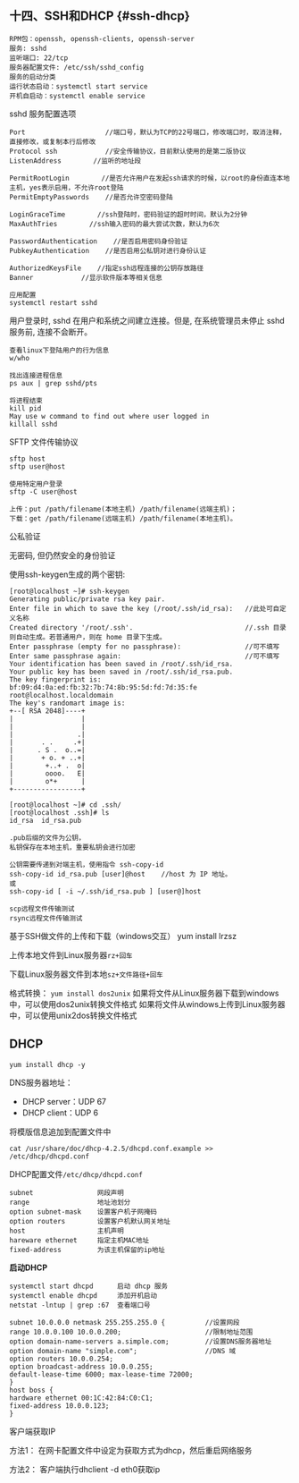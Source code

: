 ## 十四、SSH和DHCP {#ssh-dhcp}

```
RPM包：openssh, openssh-clients, openssh-server
服务: sshd
监听端口: 22/tcp
服务器配置文件: /etc/ssh/sshd_config
服务的启动分类
运行状态启动：systemctl start service
开机自启动：systemctl enable service
```

sshd 服务配置选项

```
Port                    //端口号，默认为TCP的22号端口，修改端口时，取消注释，直接修改，或复制本行后修改
Protocol ssh            //安全传输协议，目前默认使用的是第二版协议
ListenAddress        //监听的地址段

PermitRootLogin        //是否允许用户在发起ssh请求的时候，以root的身份直连本地主机，yes表示启用，不允许root登陆
PermitEmptyPasswords    //是否允许空密码登陆

LoginGraceTime        //ssh登陆时，密码验证的超时时间，默认为2分钟
MaxAuthTries        //ssh输入密码的最大尝试次数，默认为6次

PasswordAuthentication    //是否启用密码身份验证
PubkeyAuthentication    //是否启用公私钥对进行身份认证

AuthorizedKeysFile    //指定ssh远程连接的公钥存放路径
Banner            //显示软件版本等相关信息

应用配置
systemctl restart sshd
```

用户登录时, sshd 在用户和系统之间建立连接。但是, 在系统管理员未停止 sshd 服务前, 连接不会断开。

```
查看linux下登陆用户的行为信息
w/who

找出连接进程信息
ps aux | grep sshd/pts

将进程结束
kill pid
May use w command to find out where user logged in
killall sshd
```

SFTP 文件传输协议

```
sftp host
sftp user@host

使用特定用户登录
sftp -C user@host

上传：put /path/filename(本地主机) /path/filename(远端主机)；
下载：get /path/filename(远端主机) /path/filename(本地主机)。
```

公私验证

无密码, 但仍然安全的身份验证

使用ssh-keygen生成的两个密钥:

```
[root@localhost ~]# ssh-keygen
Generating public/private rsa key pair.
Enter file in which to save the key (/root/.ssh/id_rsa):   //此处可自定义名称
Created directory '/root/.ssh'.                            //.ssh 目录则自动生成。若普通用户，则在 home 目录下生成。
Enter passphrase (empty for no passphrase):                //可不填写
Enter same passphrase again:                               //可不填写
Your identification has been saved in /root/.ssh/id_rsa.
Your public key has been saved in /root/.ssh/id_rsa.pub.
The key fingerprint is:
bf:09:d4:0a:ed:fb:32:7b:74:8b:95:5d:fd:7d:35:fe root@localhost.localdomain
The key's randomart image is:
+--[ RSA 2048]----+
|                 |
|                 |
|                .|
|       . .     .+|
|      . S .  o..=|
|       + o. + ..+|
|        +..+ .  o|
|        oooo.   E|
|        o*+      |
+-----------------+

[root@localhost ~]# cd .ssh/
[root@localhost .ssh]# ls
id_rsa  id_rsa.pub

.pub后缀的文件为公钥，
私钥保存在本地主机，重要私钥会进行加密

公钥需要传递到对端主机，使用指令 ssh-copy-id
ssh-copy-id id_rsa.pub [user]@host    //host 为 IP 地址。
或
ssh-copy-id [ -i ~/.ssh/id_rsa.pub ] [user@]host

scp远程文件传输测试
rsync远程文件传输测试
```

基于SSH做文件的上传和下载（windows交互） yum install lrzsz

上传本地文件到Linux服务器`rz+回车`

下载Linux服务器文件到本地`sz+文件路径+回车`

格式转换： `yum install dos2unix` 如果将文件从Linux服务器下载到windows中，可以使用dos2unix转换文件格式 如果将文件从windows上传到Linux服务器中，可以使用unix2dos转换文件格式

## DHCP

```
yum install dhcp -y
```

DNS服务器地址：

* DHCP server：UDP 67
* DHCP client：UDP 6

将模版信息追加到配置文件中

`cat /usr/share/doc/dhcp-4.2.5/dhcpd.conf.example >> /etc/dhcp/dhcpd.conf`

DHCP配置文件`/etc/dhcp/dhcpd.conf`

```
subnet                网段声明
range                 地址池划分
option subnet-mask    设置客户机子网掩码
option routers        设置客户机默认网关地址
host                  主机声明
hareware ethernet     指定主机MAC地址
fixed-address         为该主机保留的ip地址
```

**启动DHCP**

```
systemctl start dhcpd      启动 dhcp 服务
systemctl enable dhcpd     添加开机启动
netstat -lntup | grep :67  查看端口号
```

```
subnet 10.0.0.0 netmask 255.255.255.0 {          //设置网段
range 10.0.0.100 10.0.0.200;                     //限制地址范围
option domain-name-servers a.simple.com;         //设置DNS服务器地址
option domain-name "simple.com";                 //DNS 域
option routers 10.0.0.254; 
option broadcast-address 10.0.0.255; 
default-lease-time 6000; max-lease-time 72000; 
} 
host boss { 
hardware ethernet 00:1C:42:84:C0:C1; 
fixed-address 10.0.0.123; 
}
```

客户端获取IP

方法1： 在网卡配置文件中设定为获取方式为dhcp，然后重启网络服务

方法2： 客户端执行dhclient -d eth0获取ip

